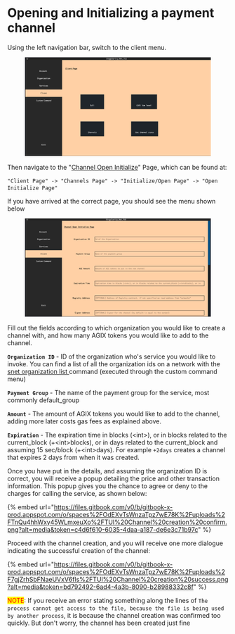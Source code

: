 # Opening and Initializing a payment channel

Using the left navigation bar, switch to the client menu.&#x20;

<figure><img src="../.gitbook/assets/image.png" alt=""><figcaption></figcaption></figure>

Then navigate to the "[Channel Open Initialize](../menus/client/channels-menu/initialize-open-page/open-initialize.md)" Page, which can be found at:

```
"Client Page" -> "Channels Page" -> "Initialize/Open Page" -> "Open Initialize Page"
```

If you have arrived at the correct page, you should see the menu shown below

<figure><img src="../.gitbook/assets/image (1).png" alt=""><figcaption></figcaption></figure>

Fill out the fields according to which organization you would like to create a channel with, and how many AGIX tokens you would like to add to the channel.&#x20;

**`Organization ID`** - ID of the organization who's service you would like to invoke. You can find a list of all the organization ids on a network with the [snet organization list ](https://snet-cli-docs.singularitynet.io/organization.html#list)command (executed through the custom command menu)

**`Payment Group`** - The name of the payment group for the service, most commonly default\_group

**`Amount`** - The amount of AGIX tokens you would like to add to the channel, adding more later costs gas fees as explained above.&#x20;

**`Expiration`** - The expiration time in blocks (\<int>), or in blocks related to the current\_block (+\<int>blocks), or in days related to the current\_block and assuming 15 sec/block (+\<int>days). For example `+2days` creates a channel that expires 2 days from when it was created.

Once you have put in the details, and assuming the organization ID is correct, you will receive a popup detailing the price and other transaction information. This popup gives you the chance to agree or deny to the charges for calling the service, as shown below:

{% embed url="https://files.gitbook.com/v0/b/gitbook-x-prod.appspot.com/o/spaces%2FOdEXvTsWnzaTpz7wE78K%2Fuploads%2FTnQu4hhWxy45WLmxeuXo%2FTUI%20Channel%20creation%20confirm.png?alt=media&token=c4d6f610-6035-4daa-a187-de6e3c71b97c" %}

Proceed with the channel creation, and you will receive one more dialogue indicating the successful creation of the channel:

{% embed url="https://files.gitbook.com/v0/b/gitbook-x-prod.appspot.com/o/spaces%2FOdEXvTsWnzaTpz7wE78K%2Fuploads%2F7gjZrhSbFNaeUVxV6fls%2FTUI%20Channel%20creation%20success.png?alt=media&token=bd792492-6ad4-4a3b-8090-b28988332c8f" %}

<mark style="color:red;">NOTE</mark>: If you receive an error stating something along the lines of `The process cannot get access to the file, because the file is being used by another process`, it is because the channel creation was confirmed too quickly. But don't worry, the channel has been created just fine

